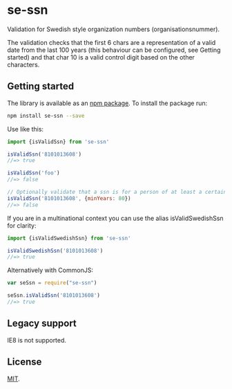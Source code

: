 # se-ssn

Validation for Swedish style organization numbers (organisationsnummer).

The validation checks that the first 6 chars are a representation of a valid date from the last 100
years (this behaviour can be configured, see Getting started) and that char 10 is a valid control
digit based on the other characters.

## Getting started

The library is available as an [npm package](https://www.npmjs.com/package/se-ssn).
To install the package run:

```bash
npm install se-ssn --save
```

Use like this:

```js
import {isValidSsn} from 'se-ssn'

isValidSsn('8101013608')
//=> true

isValidSsn('foo')
//=> false

// Optionally validate that a ssn is for a person of at least a certain age
isValidSsn('8101013608', {minYears: 80})
//=> false
```

If you are in a multinational context you can use the alias isValidSwedishSsn for clarity:

```js
import {isValidSwedishSsn} from 'se-ssn'

isValidSwedishSsn('8101013608')
//=> true
```

Alternatively with CommonJS:
```js
var seSsn = require("se-ssn")

seSsn.isValidSsn('8101013608')
//=> true
```

## Legacy support

IE8 is not supported.

## License

[MIT](LICENSE).
